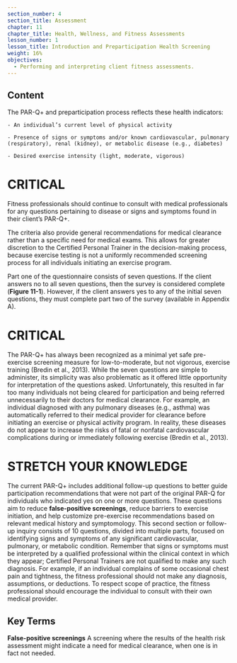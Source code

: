 ```yaml
---
section_number: 4
section_title: Assessment
chapter: 11
chapter_title: Health, Wellness, and Fitness Assessments
lesson_number: 1
lesson_title: Introduction and Preparticipation Health Screening
weight: 16%
objectives:
  - Performing and interpreting client fitness assessments.
---
```


## Content
The PAR-Q+ and preparticipation process reflects these health indicators:

	- An individual’s current level of physical activity

	- Presence of signs or symptoms and/or known cardiovascular, pulmonary (respiratory), renal (kidney), or metabolic disease (e.g., diabetes)

	- Desired exercise intensity (light, moderate, vigorous)

# CRITICAL

Fitness professionals should continue to consult with medical professionals for any questions pertaining to disease or signs and symptoms found in their client’s PAR-Q+.

The criteria also provide general recommendations for medical clearance rather than a specific need for medical exams. This allows for greater discretion to the Certified Personal Trainer in the decision-making process, because exercise testing is not a uniformly recommended screening process for all individuals initiating an exercise program.

Part one of the questionnaire consists of seven questions. If the client answers no to all seven questions, then the survey is considered complete (**Figure 11-1**). However, if the client answers yes to any of the initial seven questions, they must complete part two of the survey (available in Appendix A).

# CRITICAL

The PAR-Q+ has always been recognized as a minimal yet safe pre-exercise screening measure for low-to-moderate, but not vigorous, exercise training (Bredin et al., 2013). While the seven questions are simple to administer, its simplicity was also problematic as it offered little opportunity for interpretation of the questions asked. Unfortunately, this resulted in far too many individuals not being cleared for participation and being referred unnecessarily to their doctors for medical clearance. For example, an individual diagnosed with any pulmonary diseases (e.g., asthma) was automatically referred to their medical provider for clearance before initiating an exercise or physical activity program. In reality, these diseases do not appear to increase the risks of fatal or nonfatal cardiovascular complications during or immediately following exercise (Bredin et al., 2013).

# STRETCH YOUR KNOWLEDGE

The current PAR-Q+ includes additional follow-up questions to better guide participation recommendations that were not part of the original PAR-Q for individuals who indicated yes on one or more questions. These questions aim to reduce **false-positive screenings**, reduce barriers to exercise initiation, and help customize pre-exercise recommendations based on relevant medical history and symptomology. This second section or follow-up inquiry consists of 10 questions, divided into multiple parts, focused on identifying signs and symptoms of any significant cardiovascular, pulmonary, or metabolic condition. Remember that signs or symptoms must be interpreted by a qualified professional within the clinical context in which they appear; Certified Personal Trainers are not qualified to make any such diagnosis. For example, if an individual complains of some occasional chest pain and tightness, the fitness professional should not make any diagnosis, assumptions, or deductions. To respect scope of practice, the fitness professional should encourage the individual to consult with their own medical provider.

## Key Terms

**False-positive screenings**
A screening where the results of the health risk assessment might indicate a need for medical clearance, when one is in fact not needed.